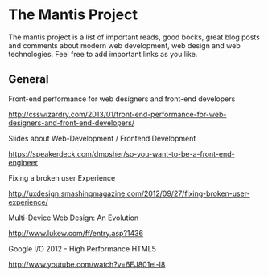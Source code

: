 # The Mantis Project

The mantis project is a list of important reads, good bocks, great blog posts and comments about modern web development, web design and web technologies. Feel free to add important links as you like.


## General

Front-end performance for web designers and front-end developers

http://csswizardry.com/2013/01/front-end-performance-for-web-designers-and-front-end-developers/


Slides about Web-Development / Frontend Development

https://speakerdeck.com/dmosher/so-you-want-to-be-a-front-end-engineer


Fixing a broken user Experience

http://uxdesign.smashingmagazine.com/2012/09/27/fixing-broken-user-experience/


Multi-Device Web Design: An Evolution

http://www.lukew.com/ff/entry.asp?1436


Google I/O 2012 - High Performance HTML5

http://www.youtube.com/watch?v=6EJ801el-I8